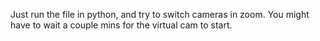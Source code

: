 Just run the file in python, and try to switch cameras in zoom. You might have to wait a couple mins for the virtual cam to start.